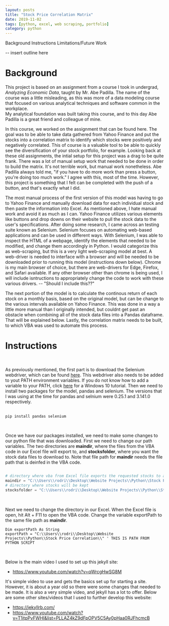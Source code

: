 ```yaml
---
layout: posts
title: "Stock Price Correlation Matrix"
date: 2019-11-02
tags: [python, excel, web scraping, portfolio]
category: python
---
```

 
 Background
 Instructions
 Limitations/Future Work
 
 -- insert outline here 
 
 # Background
  
This project is based on an assignment from a course I took in undergrad, *Analyzing Economic Data*, taught by Mr. Abe Padilla. 
The name of the course was a little misleading, as this was more of a data modeling course that focused on various analytical techniques and software common in the workplace.  
My analytical foundation was built taking this course, and to this day Abe Padilla is a great friend and colleague of mine. 
<br>

In this course, we worked on the assignment that can be found here.
The goal was to be able to take data gathered from Yahoo Finance and put the stocks into a correlation matrix to identify which stocks were positively and negatively correlated. 
This of course is a valuable tool to be able to quickly see the diversification of your stock portfolio, for example. 
Looking back at these old assignments, the intial setup for this project was a drag to be quite frank. There was a lot of manual setup work that needed to be done in order to build the matrix. 
It's not terrible work, but manual work nonetheless. Abe Padilla always told me, "if you have to do more work than press a button, you're doing too much work." I agree with this, most of the time. 
However, this project is something that I felt can be completed with the push of a button, and that's exactly what I did. 
<br>


The most manual process of the first version of this model was having to go to Yahoo Finance and manually download data for each individual stock and then paste the information
into Excel. As mentioned above, I hate manual work and avoid it as much as I can. Yahoo Finance utilizes various elements like buttons and drop downs on their website
to pull the stock data to the user's specifications. After doing some research, I came across an testing suite known as Selenium. Selenium focuses on automating web-based applications and can be used in different ways. 
With Selenium, I was able to inspect the HTML of a webpage, identify the elements that needed to be modified, and change them accordingly in Python. I would categorize this as web-scraping,
but this is a very light web-scraping model at best. 
A web-driver is needed to interface with a browser and will be needed to be downloaded prior to running this model (instructions down below). Chrome is my main browser of choice, but there are web-drivers for Edge, Firefox, and Safari available. 
If any other browser other than chrome is being used, I will include isntructions to appropriately change the code to work with these various drivers. -- "Should I include this??"
<br>

The next portion of the model is to calculate the continous return of each stock on a monthly basis, based on the original model, but can be change to the various intervals available on Yahoo Finance. 
This was done in a way a little more manual than I originally intended, but couldnt get past an obstacle when combining all of the stock data files into a Pandas dataframe. That will be explained below. 
Lastly, the correlation matrix needs to be built, to which VBA was used to automate this process. 
<br>

# Instructions 
<br>


As previously mentioned, the first part is to download the Selenium webdriver, which can be found <a href="https://www.seleniumhq.org/download/">here</a>.
This webdriver also needs to be added to yout PATH environment variables. If you do not know how to add a variable to your PATH, click <a href="https://www.architectryan.com/2018/03/17/add-to-the-path-on-windows-10/">here</a> for a Windows 10 tutorial. 
Then we need to install two packages for the model, pandas and selenium. The versions that I was using at the time for pandas and selnium were 0.25.1 and 3.141.0 respectively.  
<br>

```console
pip install pandas selenium
```
<br>




Once we have our packages installed, we need to make some changes to our python file that was downloaded. First we need to change our path variables. The two directories are **maindir**, where the files
from the VBA code in our Excel file will export to, and **stocksfolder**, where you want the stock data files to download to. Note that file path for **maindir** needs the file path that is deinfed in the VBA code.
<br>

```python

# directory where vba from Excel file exports the requested stocks to and where the final stocks file gets saved to
maindir = "C:\\Users\\rodri\\Desktop\\Website Projects\\Python\\Stock Price Correlation" 
# directory where stocks will be kept
stocksfolder = "C:\\Users\\rodri\\Desktop\\Website Projects\\Python\\Stock Price Correlation\\Stocks CSV"

```
<br>


Next we need to change the directory in our Excel. When the Excel file is open, hit Alt + F11 to open the VBA code. Change the variable exportPath to the same file path as **maindir**.
<br>

```vbnet
Dim exportPath As String
exportPath = "C:\\Users\\rodri\\Desktop\\Website Projects\\Python\\Stock Price Correlation\\" ' THIS IS PATH FROM PYTHON SCRIPT
```
<br>






Below is the main video I used to set up this jekyll site:
- <a href="https://www.youtube.com/watch?v=qWrcgHwSG8M">https://www.youtube.com/watch?v=qWrcgHwSG8M</a>

It's simple video to use and gets the basics set up for starting a site. However, it is about a year old so there were some changes that needed to be made. It is also a very simple video, 
and jekyll has a lot to offer. Below are some other sites/videos that I used to further develop this website:
- <a href="https://jekyllrb.com/">https://jekyllrb.com/</a>
- <a href="https://www.youtube.com/watch?v=T1itpPvFWHI&list=PLLAZ4kZ9dFpOPV5C5Ay0pHaa0RJFhcmcB">https://www.youtube.com/watch?v=T1itpPvFWHI&list=PLLAZ4kZ9dFpOPV5C5Ay0pHaa0RJFhcmcB</a>
